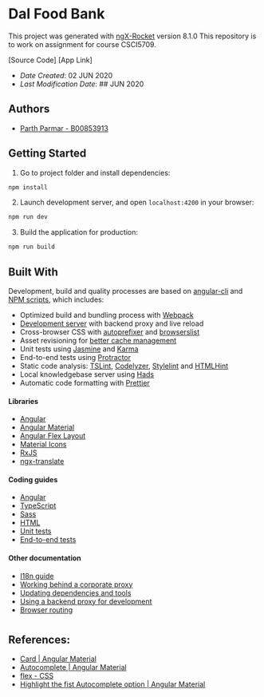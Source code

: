 # Dal Food Bank
This project was generated with [ngX-Rocket](https://github.com/ngx-rocket/generator-ngx-rocket/) version 8.1.0
This repository is to work on assignment for course CSCI5709.

[Source Code]
[App Link]

* *Date Created*: 02 JUN 2020
* *Last Modification Date*: ## JUN 2020

## Authors

* [Parth Parmar - B00853913](parth.parmar@dal.ca) 

## Getting Started

1. Go to project folder and install dependencies:
 ```sh
 npm install
 ```

2. Launch development server, and open `localhost:4200` in your browser:
 ```sh
 npm run dev
 ```

3. Build the application for production:
 ```sh
 npm run build
 ```

## Built With
Development, build and quality processes are based on [angular-cli](https://github.com/angular/angular-cli) and
[NPM scripts](https://docs.npmjs.com/misc/scripts), which includes:

- Optimized build and bundling process with [Webpack](https://webpack.github.io)
- [Development server](https://webpack.github.io/docs/webpack-dev-server.html) with backend proxy and live reload
- Cross-browser CSS with [autoprefixer](https://github.com/postcss/autoprefixer) and
  [browserslist](https://github.com/ai/browserslist)
- Asset revisioning for [better cache management](https://webpack.github.io/docs/long-term-caching.html)
- Unit tests using [Jasmine](http://jasmine.github.io) and [Karma](https://karma-runner.github.io)
- End-to-end tests using [Protractor](https://github.com/angular/protractor)
- Static code analysis: [TSLint](https://github.com/palantir/tslint), [Codelyzer](https://github.com/mgechev/codelyzer),
  [Stylelint](http://stylelint.io) and [HTMLHint](http://htmlhint.com/)
- Local knowledgebase server using [Hads](https://github.com/sinedied/hads)
- Automatic code formatting with [Prettier](https://prettier.io)

#### Libraries

- [Angular](https://angular.io)
- [Angular Material](https://material.angular.io)
- [Angular Flex Layout](https://github.com/angular/flex-layout)
- [Material Icons](https://material.io/icons/)
- [RxJS](http://reactivex.io/rxjs)
- [ngx-translate](https://github.com/ngx-translate/core)

#### Coding guides

- [Angular](docs/coding-guides/angular.md)
- [TypeScript](docs/coding-guides/typescript.md)
- [Sass](docs/coding-guides/sass.md)
- [HTML](docs/coding-guides/html.md)
- [Unit tests](docs/coding-guides/unit-tests.md)
- [End-to-end tests](docs/coding-guides/e2e-tests.md)

#### Other documentation

- [I18n guide](docs/i18n.md)
- [Working behind a corporate proxy](docs/corporate-proxy.md)
- [Updating dependencies and tools](docs/updating.md)
- [Using a backend proxy for development](docs/backend-proxy.md)
- [Browser routing](docs/routing.md)
#

## References:
- [Card | Angular Material](https://material.angular.io/components/card/overview)
- [Autocomplete | Angular Material](https://material.angular.io/components/autocomplete/overview)
- [flex - CSS](https://developer.mozilla.org/en-US/docs/Web/CSS/flex)
- [Highlight the fist Autocomplete option | Angular Material](https://material.angular.io/components/autocomplete/examples)

